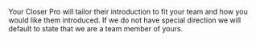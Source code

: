 Your Closer Pro will tailor their introduction to fit your team and how you would like them introduced. If we do not have special direction we will default to state that we are a team member of yours.